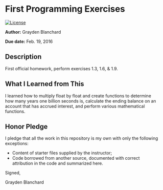 # First Programming Exercises

 [![License](http://img.shields.io/badge/license-MIT-blue.svg)](http://en.wikipedia.org/wiki/MIT_License)

**Author:** Grayden Blanchard

**Due date:** Feb. 19, 2016

## Description

First official homework, perform exercises 1.3, 1.6, & 1.9.

## What I Learned from This

I learned how to multiply float by float and create functions to determine how many years one billion seconds is, calculate the ending balance on an account that has accrued interest, and perform various mathematical functions.

## Honor Pledge

I pledge that all the work in this repository is my own with only the following exceptions:

* Content of starter files supplied by the instructor;
* Code borrowed from another source, documented with correct attribution in the code and summarized here.

Signed,

Grayden Blanchard
